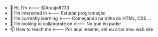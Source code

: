 - 👋 Hi, I’m <--- @Araujo8733
- 👀 I’m interested in <--- Estudar programação
- 🌱 I’m currently learning <--- Começando na trilha do HTML, CSS ...
- 💞️ I’m looking to collaborate on <--- No que eu puder
- 📫 How to reach me <--- Por aqui mesmo, até eu criar meu web site

<!---
Araujo8733/Araujo8733 is a ✨ special ✨ repository because its `README.md` (this file) appears on your GitHub profile.
You can click the Preview link to take a look at your changes.
--->

